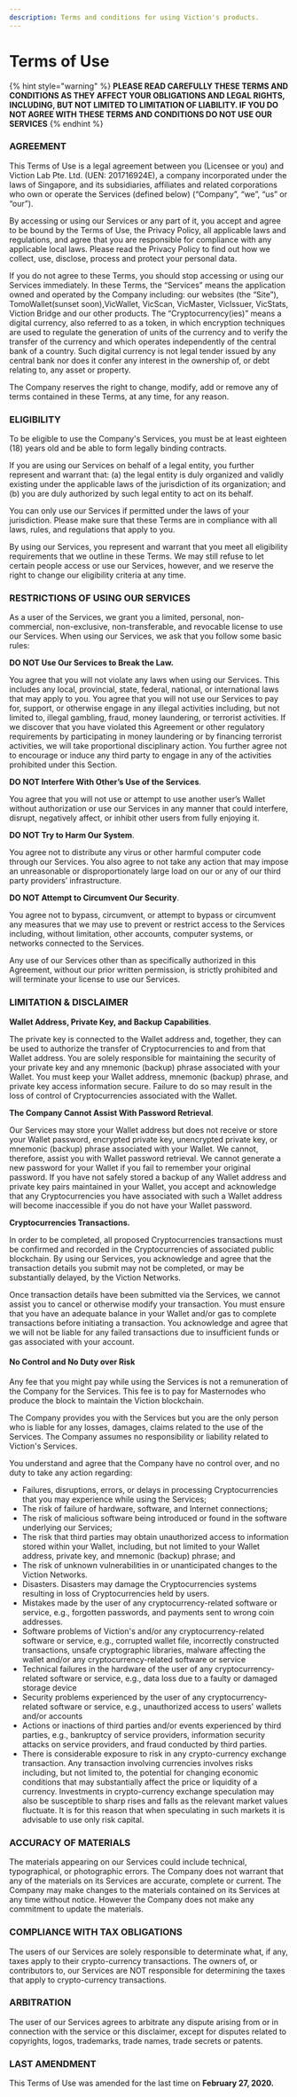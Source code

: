 ```yaml
---
description: Terms and conditions for using Viction's products.
---
```


# Terms of Use

{% hint style="warning" %}
**PLEASE READ CAREFULLY THESE TERMS AND CONDITIONS AS THEY AFFECT YOUR OBLIGATIONS AND LEGAL RIGHTS, INCLUDING, BUT NOT LIMITED TO LIMITATION OF LIABILITY. IF YOU DO NOT AGREE WITH THESE TERMS AND CONDITIONS DO NOT USE OUR SERVICES**
{% endhint %}

### AGREEMENT

This Terms of Use is a legal agreement between you (Licensee or you) and Viction Lab Pte. Ltd. (UEN: 201716924E), a company incorporated under the laws of Singapore, and its subsidiaries, affiliates and related corporations who own or operate the Services (defined below) (“Company”, “we”, “us” or “our”).

By accessing or using our Services or any part of it, you accept and agree to be bound by the Terms of Use, the Privacy Policy, all applicable laws and regulations, and agree that you are responsible for compliance with any applicable local laws. Please read the Privacy Policy to find out how we collect, use, disclose, process and protect your personal data.

If you do not agree to these Terms, you should stop accessing or using our Services immediately. In these Terms, the “Services” means the application owned and operated by the Company including: our websites (the “Site”), TomoWallet(sunset soon),VicWallet, VicScan, VicMaster, VicIssuer, VicStats, Viction Bridge and our other products. The “Cryptocurrency(ies)” means a digital currency, also referred to as a token, in which encryption techniques are used to regulate the generation of units of the currency and to verify the transfer of the currency and which operates independently of the central bank of a country. Such digital currency is not legal tender issued by any central bank nor does it confer any interest in the ownership of, or debt relating to, any asset or property.

The Company reserves the right to change, modify, add or remove any of terms contained in these Terms, at any time, for any reason.

### ELIGIBILITY

To be eligible to use the Company's Services, you must be at least eighteen (18) years old and be able to form legally binding contracts.

If you are using our Services on behalf of a legal entity, you further represent and warrant that: (a) the legal entity is duly organized and validly existing under the applicable laws of the jurisdiction of its organization; and (b) you are duly authorized by such legal entity to act on its behalf.

You can only use our Services if permitted under the laws of your jurisdiction. Please make sure that these Terms are in compliance with all laws, rules, and regulations that apply to you.

By using our Services, you represent and warrant that you meet all eligibility requirements that we outline in these Terms. We may still refuse to let certain people access or use our Services, however, and we reserve the right to change our eligibility criteria at any time.

### RESTRICTIONS OF USING OUR SERVICES

As a user of the Services, we grant you a limited, personal, non-commercial, non-exclusive, non-transferable, and revocable license to use our Services. When using our Services, we ask that you follow some basic rules:

**DO NOT Use Our Services to Break the Law.**

You agree that you will not violate any laws when using our Services. This includes any local, provincial, state, federal, national, or international laws that may apply to you. You agree that you will not use our Services to pay for, support, or otherwise engage in any illegal activities including, but not limited to, illegal gambling, fraud, money laundering, or terrorist activities. If we discover that you have violated this Agreement or other regulatory requirements by participating in money laundering or by financing terrorist activities, we will take proportional disciplinary action. You further agree not to encourage or induce any third party to engage in any of the activities prohibited under this Section.

**DO NOT Interfere With Other’s Use of the Services**.

You agree that you will not use or attempt to use another user’s Wallet without authorization or use our Services in any manner that could interfere, disrupt, negatively affect, or inhibit other users from fully enjoying it.

**DO NOT Try to Harm Our System**.

You agree not to distribute any virus or other harmful computer code through our Services. You also agree to not take any action that may impose an unreasonable or disproportionately large load on our or any of our third party providers’ infrastructure.

**DO NOT Attempt to Circumvent Our Security**.

You agree not to bypass, circumvent, or attempt to bypass or circumvent any measures that we may use to prevent or restrict access to the Services including, without limitation, other accounts, computer systems, or networks connected to the Services.

Any use of our Services other than as specifically authorized in this Agreement, without our prior written permission, is strictly prohibited and will terminate your license to use our Services.

### LIMITATION & DISCLAIMER

**Wallet Address, Private Key, and Backup Capabilities**.

The private key is connected to the Wallet address and, together, they can be used to authorize the transfer of Cryptocurrencies to and from that Wallet address. You are solely responsible for maintaining the security of your private key and any mnemonic (backup) phrase associated with your Wallet. You must keep your Wallet address, mnemonic (backup) phrase, and private key access information secure. Failure to do so may result in the loss of control of Cryptocurrencies associated with the Wallet.

**The Company Cannot Assist With Password Retrieval**.

Our Services may store your Wallet address but does not receive or store your Wallet password, encrypted private key, unencrypted private key, or mnemonic (backup) phrase associated with your Wallet. We cannot, therefore, assist you with Wallet password retrieval. We cannot generate a new password for your Wallet if you fail to remember your original password. If you have not safely stored a backup of any Wallet address and private key pairs maintained in your Wallet, you accept and acknowledge that any Cryptocurrencies you have associated with such a Wallet address will become inaccessible if you do not have your Wallet password.

**Cryptocurrencies Transactions.**

In order to be completed, all proposed Cryptocurrencies transactions must be confirmed and recorded in the Cryptocurrencies of associated public blockchain. By using our Services, you acknowledge and agree that the transaction details you submit may not be completed, or may be substantially delayed, by the Viction Networks.

Once transaction details have been submitted via the Services, we cannot assist you to cancel or otherwise modify your transaction. You must ensure that you have an adequate balance in your Wallet and/or gas to complete transactions before initiating a transaction. You acknowledge and agree that we will not be liable for any failed transactions due to insufficient funds or gas associated with your account.

#### No Control and No Duty over Risk

Any fee that you might pay while using the Services is not a remuneration of the Company for the Services. This fee is to pay for Masternodes who produce the block to maintain the Viction blockchain.

The Company provides you with the Services but you are the only person who is liable for any losses, damages, claims related to the use of the Services. The Company assumes no responsibility or liability related to Viction's Services.

You understand and agree that the Company have no control over, and no duty to take any action regarding:

* Failures, disruptions, errors, or delays in processing Cryptocurrencies that you may experience while using the Services;
* The risk of failure of hardware, software, and Internet connections;
* The risk of malicious software being introduced or found in the software underlying our Services;
* The risk that third parties may obtain unauthorized access to information stored within your Wallet, including, but not limited to your Wallet address, private key, and mnemonic (backup) phrase; and
* The risk of unknown vulnerabilities in or unanticipated changes to the Viction Networks.
* Disasters. Disasters may damage the Cryptocurrencies systems resulting in loss of Cryptocurrencies held by users.
* Mistakes made by the user of any cryptocurrency-related software or service, e.g., forgotten passwords, and payments sent to wrong coin addresses.
* Software problems of Viction's and/or any cryptocurrency-related software or service, e.g., corrupted wallet file, incorrectly constructed transactions, unsafe cryptographic libraries, malware affecting the wallet and/or any cryptocurrency-related software or service
* Technical failures in the hardware of the user of any cryptocurrency-related software or service, e.g., data loss due to a faulty or damaged storage device
* Security problems experienced by the user of any cryptocurrency-related software or service, e.g., unauthorized access to users' wallets and/or accounts
* Actions or inactions of third parties and/or events experienced by third parties, e.g., bankruptcy of service providers, information security attacks on service providers, and fraud conducted by third parties.
* There is considerable exposure to risk in any crypto-currency exchange transaction. Any transaction involving currencies involves risks including, but not limited to, the potential for changing economic conditions that may substantially affect the price or liquidity of a currency. Investments in crypto-currency exchange speculation may also be susceptible to sharp rises and falls as the relevant market values fluctuate. It is for this reason that when speculating in such markets it is advisable to use only risk capital.

### ACCURACY OF MATERIALS

The materials appearing on our Services could include technical, typographical, or photographic errors. The Company does not warrant that any of the materials on its Services are accurate, complete or current. The Company may make changes to the materials contained on its Services at any time without notice. However the Company does not make any commitment to update the materials.

### COMPLIANCE WITH TAX OBLIGATIONS

The users of our Services are solely responsible to determinate what, if any, taxes apply to their crypto-currency transactions. The owners of, or contributors to, our Services are NOT responsible for determining the taxes that apply to crypto-currency transactions.

### ARBITRATION

The user of our Services agrees to arbitrate any dispute arising from or in connection with the service or this disclaimer, except for disputes related to copyrights, logos, trademarks, trade names, trade secrets or patents.

### LAST AMENDMENT

This Terms of Use was amended for the last time on **February 27, 2020.**
